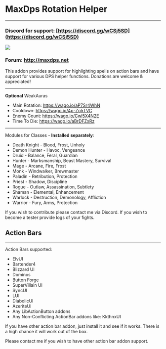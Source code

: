 # MaxDps Rotation Helper

---

### Discord for support: [https://discord.gg/wCSj5SD](https://discord.gg/wCSj5SD)
[![](https://i.postimg.cc/g2R7fKHG/discord.png)](https://discord.gg/wCSj5SD)
### Forum: http://maxdps.net


This addon provides support for highlighting spells on action bars and have support for various DPS helper functions. Donations are welcome & appreciated!

---

**Optional** WeakAuras

* Main Rotation: https://wago.io/aP7Sr4WhN
* Cooldown: https://wago.io/4p-Zo5TVC
* Enemy Count: https://wago.io/Cwl5X4N2E
* Time To Die: https://wago.io/aBrDFZxRz

---


Modules for Classes - **Installed separately**:

* Death Knight - Blood, Frost, Unholy
* Demon Hunter - Havoc, Vengeance
* Druid - Balance, Feral, Guardian
* Hunter - Marksmanship, Beast Mastery, Survival
* Mage - Arcane, Fire, Frost
* Monk - Windwalker, Brewmaster
* Paladin - Retribution, Protection
* Priest - Shadow, Discipline
* Rogue - Outlaw, Assassination, Subtlety
* Shaman - Elemental, Enhancement
* Warlock - Destruction, Demonology, Affliction
* Warrior - Fury, Arms, Protection

If you wish to contribute please contact me via Discord. If you wish to become a tester provide logs of your fights.


## Action Bars

---

Action Bars supported:


* ElvUI
* Bartender4
* Blizzard UI
* Dominos
* Button Forge
* SuperVillain UI
* SyncUI
* LUI
* DiabolicUI
* AzeriteUI
* Any LibActionButton addons
* Any Non-Conflicting ActionBar addons like: KkthnxUI


If you have other action bar addon, just install it and see if it works. There is a high chance it will work out of the box.

Please contact me if you wish to have other action bar addon support.